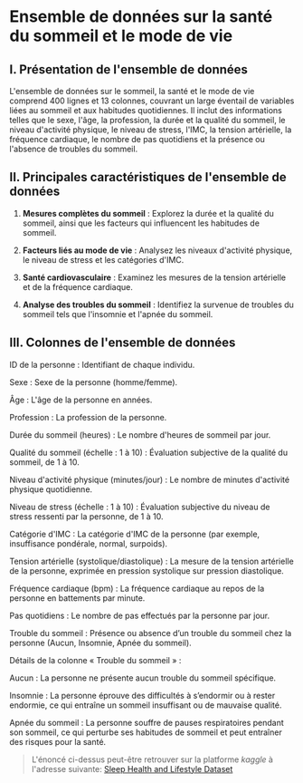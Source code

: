# Ensemble de données sur la santé du sommeil et le mode de vie

## I. Présentation de l'ensemble de données

L'ensemble de données sur le sommeil, la santé et le mode de vie comprend 400 lignes et 13 colonnes, couvrant un large éventail de variables liées au sommeil et aux habitudes quotidiennes. Il inclut des informations telles que le sexe, l'âge, la profession, la durée et la qualité du sommeil, le niveau d'activité physique, le niveau de stress, l'IMC, la tension artérielle, la fréquence cardiaque, le nombre de pas quotidiens et la présence ou l'absence de troubles du sommeil.

## II. Principales caractéristiques de l'ensemble de données

1. **Mesures complètes du sommeil** : Explorez la durée et la qualité du sommeil, ainsi que les facteurs qui influencent les habitudes de sommeil.

2. **Facteurs liés au mode de vie** : Analysez les niveaux d'activité physique, le niveau de stress et les catégories d'IMC.

3. **Santé cardiovasculaire** : Examinez les mesures de la tension artérielle et de la fréquence cardiaque.

4. **Analyse des troubles du sommeil** : Identifiez la survenue de troubles du sommeil tels que l'insomnie et l'apnée du sommeil.

## III. Colonnes de l'ensemble de données

ID de la personne : Identifiant de chaque individu.

Sexe : Sexe de la personne (homme/femme).

Âge : L'âge de la personne en années.

Profession : La profession de la personne.

Durée du sommeil (heures) : Le nombre d'heures de sommeil par jour.

Qualité du sommeil (échelle : 1 à 10) : Évaluation subjective de la qualité du sommeil, de 1 à 10.

Niveau d'activité physique (minutes/jour) : Le nombre de minutes d'activité physique quotidienne.

Niveau de stress (échelle : 1 à 10) : Évaluation subjective du niveau de stress ressenti par la personne, de 1 à 10.

Catégorie d'IMC : La catégorie d'IMC de la personne (par exemple, insuffisance pondérale, normal, surpoids).

Tension artérielle (systolique/diastolique) : La mesure de la tension artérielle de la personne, exprimée en pression systolique sur pression diastolique.

Fréquence cardiaque (bpm) : La fréquence cardiaque au repos de la personne en battements par minute.

Pas quotidiens : Le nombre de pas effectués par la personne par jour.

Trouble du sommeil : Présence ou absence d’un trouble du sommeil chez la personne (Aucun, Insomnie, Apnée du sommeil).

Détails de la colonne « Trouble du sommeil » :

Aucun : La personne ne présente aucun trouble du sommeil spécifique.

Insomnie : La personne éprouve des difficultés à s’endormir ou à rester endormie, ce qui entraîne un sommeil insuffisant ou de mauvaise qualité.

Apnée du sommeil : La personne souffre de pauses respiratoires pendant son sommeil, ce qui perturbe ses habitudes de sommeil et peut entraîner des risques pour la santé.

> L'énoncé ci-dessus peut-être retrouver sur la platforme *kaggle* à l'adresse suivante: [Sleep Health and Lifestyle Dataset](https://www.kaggle.com/datasets/uom190346a/sleep-health-and-lifestyle-dataset)
